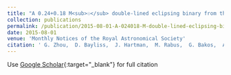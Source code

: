 ```yaml
---
title: "A 0.24+0.18 M<sub>☉</sub> double-lined eclipsing binary from the HATSouth survey"
collection: publications
permalink: /publication/2015-08-01-A-024018-M-double-lined-eclipsing-binary-from-the-HATSouth-survey
date: 2015-08-01
venue: 'Monthly Notices of the Royal Astronomical Society'
citation: ' G. Zhou,  D. Bayliss,  J. Hartman,  M. Rabus,  G. Bakos,  A. Jordán,  R. Brahm,  K. Penev,  Z. Csubry,  L. Mancini,  N. Espinoza,  M. de Val-Borro,  W. Bhatti,  S. Ciceri,  T. Henning,  B. Schmidt,  S. Murphy,  R. Butler,  P. Arriagada,  S. Shectman,  J. Crane,  I. Thompson,  V. Suc,  R. Noyes, &quot;A 0.24+0.18 M<sub>☉</sub> double-lined eclipsing binary from the HATSouth survey.&quot; Monthly Notices of the Royal Astronomical Society, 2015.'
---
```

Use [Google Scholar](https://scholar.google.com/scholar?q=A+0.24+0.18+M+double+lined+eclipsing+binary+from+the+HATSouth+survey){:target="_blank"} for full citation